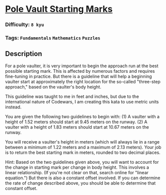 # [Pole Vault Starting Marks](https://www.codewars.com/kata/5786f8404c4709148f0006bf)

### Difficulty: `8 kyu`

### Tags: `Fundamentals` `Mathematics` `Puzzles`

## Description

For a pole vaulter, it is very important to begin the approach run at the best possible starting mark. This is affected by numerous factors and requires fine-tuning in practice. But there is a guideline that will help a beginning vaulter start at approximately the right location for the so-called "three-step approach," based on the vaulter's body height.

This guideline was taught to me in feet and inches, but due to the international nature of Codewars, I am creating this kata to use metric units instead.

You are given the following two guidelines to begin with: (1) A vaulter with a height of 1.52 meters should start at 9.45 meters on the runway. (2) A vaulter with a height of 1.83 meters should start at 10.67 meters on the runway.

You will receive a vaulter's height in meters (which will always lie in a range between a minimum of 1.22 meters and a maximum of 2.13 meters). Your job is to return the best starting mark in meters, rounded to two decimal places.

Hint: Based on the two guidelines given above, you will want to account for the change in starting mark per change in body height. This involves a linear relationship. (If you're not clear on that, search online for "linear equation.") But there is also a constant offset involved. If you can determine the rate of change described above, you should be able to determine that constant offset.

